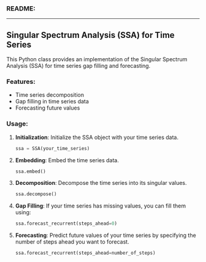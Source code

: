 ### README:

---

## Singular Spectrum Analysis (SSA) for Time Series

This Python class provides an implementation of the Singular Spectrum Analysis (SSA) for time series gap filling and forecasting.

### Features:
- Time series decomposition
- Gap filling in time series data
- Forecasting future values

### Usage:

1. **Initialization**:
    Initialize the SSA object with your time series data.
    ``` python
    ssa = SSA(your_time_series)
    ```

2. **Embedding**:
    Embed the time series data.
    ``` python
    ssa.embed()
    ```

3. **Decomposition**:
    Decompose the time series into its singular values.
    ``` python
    ssa.decompose()
    ```

4. **Gap Filling**:
    If your time series has missing values, you can fill them using:
    ``` python
    ssa.forecast_recurrent(steps_ahead=0)
    ```

5. **Forecasting**:
    Predict future values of your time series by specifying the number of steps ahead you want to forecast.
    ``` python
    ssa.forecast_recurrent(steps_ahead=number_of_steps)
    ```

